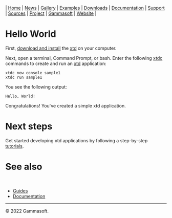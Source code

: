 | [Home](home.md) | [News](news.md) | [Gallery](gallery.md) | [Examples](examples.md) | [Downloads](downloads.md) | [Documentation](documentation.md) | [Support](support.md) | [Sources](https://github.com/gammasoft71/xtd) | [Project](https://sourceforge.net/projects/xtdpro/) | [Gammasoft](gammasoft.md) | [Website](https://gammasoft71.wixsite.com/xtdpro) |

# Hello World

First, [download and install](downloads.md) the [xtd](home.md) on your computer.

Next, open a terminal, Command Prompt, or bash. Enter the following [xtdc](https://github.com/gammasoft71/xtd/blob/master/tools/xtdc/README.md) commands to create and run an [xtd](home.md) application:

```shell
xtdc new console sample1
xtdc run sample1
```
You see the following output:

```
Hello, World!
```

Congratulations! You've created a simple xtd application.

# Next steps

Get started developing xtd applications by following a step-by-step [tutorials](tutorials.md).

# See also
​
* [Guides](guides.md)
* [Documentation](documentation.md)

______________________________________________________________________________________________

© 2022 Gammasoft.
